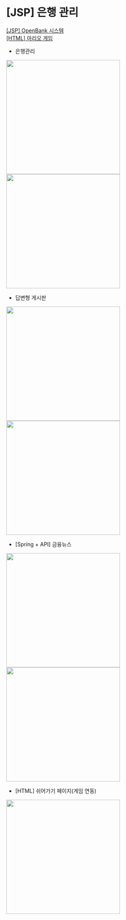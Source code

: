 # [JSP] 은행 관리
<a href="https://github.com/juyub/JooBank">[JSP] OpenBank 시스템</a> <br>
<a href="https://github.com/juyub/web-basic">[HTML] 마리오 게임</a> <br>
- 은행관리
<img src="https://github.com/juyub/tp-JooBank/assets/126839881/1fa29fee-6652-4f6a-90ea-4e49e434668e" width="300" /> 
<img src="https://github.com/juyub/tp-JooBank/assets/126839881/cafe4236-6410-4222-b71f-f1c3819c22e0" width="300" /> 

- 답변형 게시판
<img src="https://github.com/juyub/tp-JooBank/assets/126839881/40169c78-b6ee-4c25-86a0-c1b3cda9b3f3" width="300" />
<img src="https://github.com/juyub/tp-JooBank/assets/126839881/acccede8-5e77-46b2-bbdb-88907d4de9ab" width="300" /> 

- [Spring + API] 금융뉴스
<img src="https://github.com/juyub/tp-JooBank/assets/126839881/c82b8c56-4b9f-43e1-97c5-bf5cd14a9b8d" width="300" /> 
<img src="https://github.com/juyub/tp-JooBank/assets/126839881/8815843a-252f-43d3-95b7-daa18bf8d946" width="300" /> 

- [HTML] 쉬어가기 페이지(게임 연동)
<img src="https://github.com/juyub/tp-JooBank/assets/126839881/17409170-389a-4f50-8776-3ee1a120e1d8" width="300" /> 
